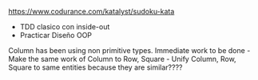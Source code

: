 https://www.codurance.com/katalyst/sudoku-kata

- TDD clasico con inside-out
- Practicar Diseño OOP

Column has been using non primitive types.
Immediate work to be done
    - Make the same work of Column to Row, Square
    - Unify Column, Row, Square to same entities because they are similar????
